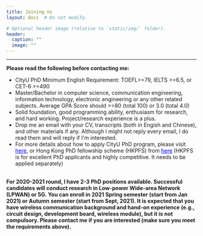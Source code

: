 ```yaml
---
title: Joining Us
layout: docs  # Do not modify.

# Optional header image (relative to `static/img/` folder).
header:
  caption: ""
  image: ""
---
```

---
<b>Please read the following before contacting me: </b>
<br>
<ul>
<li>CityU PhD Minimum English Requirement: TOEFL>=79, IELTS >=6.5, or CET-6 >=490</li>
<li>Master/Bachelor in computer science, communication engineering, information technology, electronic engineering or any other related subjects. Average GPA Score should >=80 (total 100) or 3.0 (total 4.0)</li>
<li>Solid foundation, good programming ability, enthusiasm for research, and hard working. Project/research experience is a plus.</li>
<li>Drop me an email with your CV, transcripts (both in Engish and Chinese), and other materials if any. Although I might not reply every email, I do read them and will reply if I'm interested.</li>
<li>For more details about how to apply CityU PhD program, please visit <a href="https://www.cityu.edu.hk/pg/research-degree-programmes" style="color:blue;">here</a>, or Hong Kong PhD fellowship scheme (HKPFS) from <a href="https://www.cityu.edu.hk/pg/hong-kong-phd-fellowship-scheme" style="color:blue;">here</a> (HKPFS is for excellent PhD applicants and highly competitive. It needs to be applied separately)</li>
</ul>
<br>
<b>For 2020-2021 round, I have 2-3 PhD positions available. Successful candidates will conduct research in Low-power Wide-area Network (LPWAN) or 5G. You can enroll in 2021 Spring semester (start from Jan 2021) or Autumn semester (start from Sept, 2021). It is expected that you have wireless communication background and hand-on experience (e.g., circuit design, development board, wireless module), but it is not compulsory. Please contact me if you are interested (make sure you meet the requirements above). </b>
